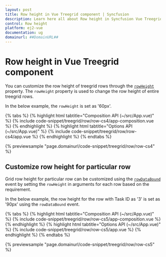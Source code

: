 ```yaml
---
layout: post
title: Row height in Vue Treegrid component | Syncfusion
description: Learn here all about Row height in Syncfusion Vue Treegrid component of Syncfusion Essential JS 2 and more.
control: Row height 
platform: ej2-vue
documentation: ug
domainurl: ##DomainURL##
---
```


# Row height in Vue Treegrid component

You can customize the row height of treegrid rows through the [`rowHeight`](https://ej2.syncfusion.com/vue/documentation/api/treegrid/#rowheight) property. The `rowHeight` property is used to change the row height of entire treegrid rows.

In the below example, the `rowHeight` is set as '60px'.

{% tabs %}
{% highlight html tabtitle="Composition API (~/src/App.vue)" %}
{% include code-snippet/treegrid/row/row-cs4/app-composition.vue %}
{% endhighlight %}
{% highlight html tabtitle="Options API (~/src/App.vue)" %}
{% include code-snippet/treegrid/row/row-cs4/app.vue %}
{% endhighlight %}
{% endtabs %}
        
{% previewsample "page.domainurl/code-snippet/treegrid/row/row-cs4" %}

## Customize row height for particular row

Grid row height for particular row can be customized using the [`rowDataBound`](https://ej2.syncfusion.com/vue/documentation/api/treegrid/#rowdatabound)
event by setting the `rowHeight` in arguments for each row based on the requirement.

In the below example, the row height for the row with Task ID as '3' is set as '90px' using the `rowDataBound` event.

{% tabs %}
{% highlight html tabtitle="Composition API (~/src/App.vue)" %}
{% include code-snippet/treegrid/row/row-cs5/app-composition.vue %}
{% endhighlight %}
{% highlight html tabtitle="Options API (~/src/App.vue)" %}
{% include code-snippet/treegrid/row/row-cs5/app.vue %}
{% endhighlight %}
{% endtabs %}
        
{% previewsample "page.domainurl/code-snippet/treegrid/row/row-cs5" %}